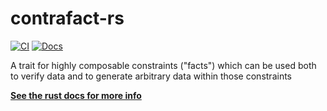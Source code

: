 # contrafact-rs

[![CI](https://github.com/maackle/contrafact-rs/actions/workflows/rust.yml/badge.svg)](https://github.com/maackle/contrafact-rs/actions)
[![Docs](https://docs.rs/contrafact/badge.svg)](https://docs.rs/contrafact)

A trait for highly composable constraints ("facts") which can be used both to verify data and to generate arbitrary data within those constraints

[**See the rust docs for more info**](https://docs.rs/contrafact)
